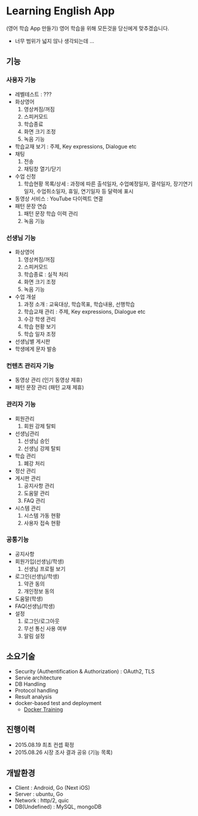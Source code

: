 # Learning English App

(영어 학습 App 만들기) 영어 학습을 위해 모든것을 당신에게 맞추겠습니다.
- 너무 범위가 넓지 않나 생각되는데 ...

## 기능
### 사용자 기능
- 레벨테스트 : ??? 
- 화상영어
  1. 영상켜짐/꺼짐
  2. 스피커모드
  3. 학습종료
  4. 화면 크기 조정
  5. 녹음 기능
- 학습교재 보기 : 주제, Key expressions, Dialogue etc
- 채팅
  1. 전송
  2. 채팅창 열기/닫기
- 수업 신청
  1. 학습현황 목록/상세 : 과정에 따른 출석일자, 수업예정일자, 결석일자, 장기연기일자, 수업취소일자, 휴일, 연기일자 등 달력에 표시
- 동영상 서비스 : YouTube 다이렉트 연결
- 패턴 문장 연습
  1. 패턴 문장 학습 이력 관리
  2. 녹음 기능
### 선생님 기능
- 화상영어
  1. 영상켜짐/꺼짐
  2. 스피커모드
  3. 학습종료 : 실적 처리
  4. 화면 크기 조정
  5. 녹음 기능
- 수업 개설
  1. 과정 소개 : 교육대상, 학습목표, 학습내용, 선행학습
  2. 학습교재 관리 : 주제, Key expressions, Dialogue etc
  2. 수강 학생 관리
  3. 학습 현황 보기
  4. 학습 일자 조정
- 선생님별 게시판
- 학생에게 문자 발송
### 컨텐츠 관리자 기능
- 동영상 관리 (인기 동영상 제휴)
- 패턴 문장 관리 (패턴 교재 제휴)
### 관리자 기능
- 회원관리
  1. 회원 강제 탈퇴
- 선생님관리
  1. 선생님 승인
  2. 선생님 강제 탈퇴
- 학습 관리
  1. 폐강 처리
- 정산 관리
- 게시판 관리
  1. 공지사항 관리
  2. 도움말 관리
  3. FAQ 관리
- 시스템 관리
  1. 시스템 가동 현황
  2. 사용자 접속 현황
### 공통기능
- 공지사항
- 회원가입(선생님/학생)
  1. 선생님 프로필 보기
- 로그인(선생님/학생)
  1. 약관 동의
  2. 개인정보 동의
- 도움말(학생)
- FAQ(선생님/학생)
- 설정
  1. 로그인/로그아웃
  2. 무선 통신 사용 여부
  3. 알림 설정


## 소요기술
- Security (Authentification & Authorization) : OAuth2, TLS
- Servie architecture
- DB Handling
- Protocol handling
- Result analysis
- docker-based test and deployment
	- [Docker Training](https://training.docker.com/)

## 진행이력
- 2015.08.19 최초 컨셉 확정
- 2015.08.26 시장 조사 결과 공유 (기능 목록)

## 개발환경
- Client : Android, Go (Next iOS)
- Server : ubuntu, Go
- Network : http/2, quic
- DB(Undefined) : MySQL, mongoDB
